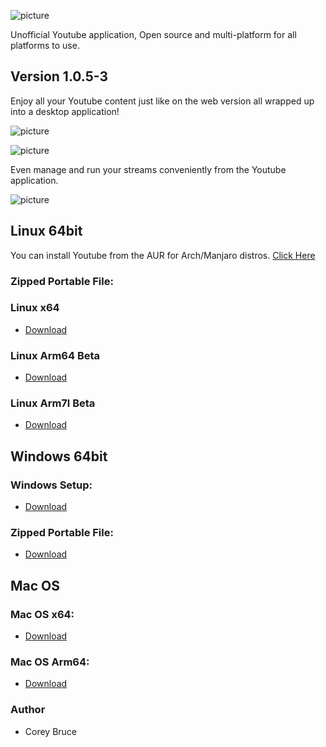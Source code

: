 ![picture](https://i.ibb.co/qDsmMMS/youtube-logo-png-transparent-image-5.png)

Unofficial Youtube application, Open source and multi-platform for all platforms to use.

## Version 1.0.5-3

Enjoy all your Youtube content just like on the web version all wrapped up into a desktop application!

![picture](https://i.ibb.co/28FH9Cn/yt-screenshot1.png)

![picture](https://i.ibb.co/2hYrRHN/yt-screenshot2.png)

Even manage and run your streams conveniently from the Youtube application.

![picture](https://i.ibb.co/pfd67Qy/yt-screenshot3.png)


 ## Linux 64bit

 You can install Youtube from the AUR for Arch/Manjaro distros.
 [Click Here](https://aur.archlinux.org/packages/youtube/)

 ### Zipped Portable File:

 ### Linux x64
 - [Download](https://gitlab.com/youtube-desktop/binaries/1.0.5-3/-/raw/master/Youtube-linux-x64.tar.gz)

 ### Linux Arm64 Beta
 - [Download](https://gitlab.com/youtube-desktop/binaries/1.0.5-3/-/raw/master/Youtube-linux-arm64.tar.gz)

 ### Linux Arm7l Beta
 - [Download](https://gitlab.com/youtube-desktop/binaries/1.0.5-3/-/raw/master/Youtube-linux-arm64.tar.gz)

 ## Windows 64bit

 ### Windows Setup:
 - [Download](https://gitlab.com/youtube-desktop/binaries/1.0.5-3/-/raw/master/Youtube%20Setup.exe)

 ### Zipped Portable File:
 - [Download](https://gitlab.com/youtube-desktop/binaries/1.0.5-3/-/raw/master/Youtube-win32-x64.zip)

 ## Mac OS

 ###  Mac OS x64:
 - [Download](https://gitlab.com/youtube-desktop/binaries/1.0.5-3/-/raw/master/Youtube-darwin-x64.zip)

 ###  Mac OS Arm64:
 - [Download](https://gitlab.com/youtube-desktop/binaries/1.0.5-3/-/raw/master/Youtube-darwin-arm64.zip)

 ### Author
  * Corey Bruce